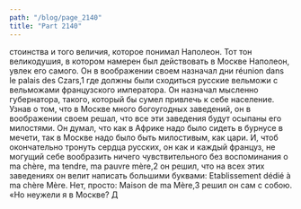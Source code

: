 ```yaml
---
path: "/blog/page_2140"
title: "Part 2140"
---
```


стоинства и того величия, которое понимал Наполеон.
Тот тон великодушия, в котором намерен был действовать в Москве Наполеон, увлек его самого. Он в воображении своем назначал дни réunion dans le palais des Czars,1 где должны были сходиться русские вельможи с вельможами французского императора. Он назначал мысленно губернатора, такого, который бы сумел привлечь к себе население. Узнав о том, что в Москве много богоугодных заведений, он в воображении своем решал, что все эти заведения будут осыпаны его милостями. Он думал, что как в Африке надо было сидеть в бурнусе в мечети, так в Москве надо было быть милостивым, как цари. И, чтоб окончательно тронуть сердца русских, он как и каждый француз, не могущий себе вообразить ничего чувствительного без воспоминания о mа chère, mа tendre, mа pauvre mère,2 он решил, что на всех этих заведениях он велит написать большими буквами: Etablissement dédié à ma chère Mère. Нет, просто: Maison de ma Mère,3 решил он сам с собою. «Но неужели я в Москве? Д
